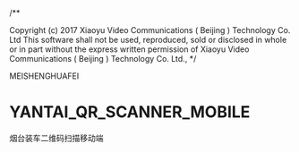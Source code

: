 /**

Copyright (c) 2017 Xiaoyu Video Communications ( Beijing ) Technology Co. Ltd This software shall not be used, reproduced, sold or disclosed in whole or in part without the express written permission of Xiaoyu Video Communications ( Beijing ) Technology Co. Ltd., */

MEISHENGHUAFEI

# YANTAI_QR_SCANNER_MOBILE
烟台装车二维码扫描移动端
